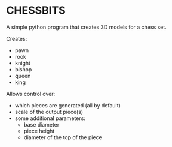 # CHESSBITS

A simple python program that creates 3D models for a chess set.

Creates:

* pawn
* rook
* knight
* bishop
* queen
* king

Allows control over:

* which pieces are generated (all by default)
* scale of the output piece(s)
* some additional parameters:
    * base diameter
    * piece height
    * diameter of the top of the piece